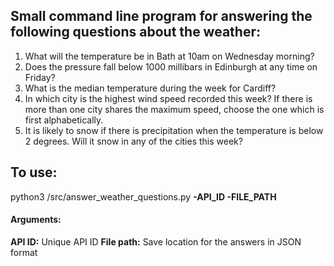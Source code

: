 <h2>Small command line program for answering the following questions about the weather:</h2>

<ol>
<li>What will the temperature be in Bath at 10am on Wednesday morning?</li>
<li>Does the pressure fall below 1000 millibars in Edinburgh at any time on Friday?</li>
<li>What is the median temperature during the week for Cardiff?</li>
<li>In which city is the highest wind speed recorded this week? If there is more than one city shares the maximum speed, choose the one which is first alphabetically.</li>
<li>It is likely to snow if there is precipitation when the temperature is below 2 degrees. Will it snow in any of the cities this week?</li>
</ol>

<h2>To use:</h2>

python3 /src/answer_weather_questions.py <b>-API_ID -FILE_PATH</b>

<h4>Arguments:</h4>

 <b>API ID:</b> Unique API ID
<b>File path:</b> Save location for the answers in JSON format 

